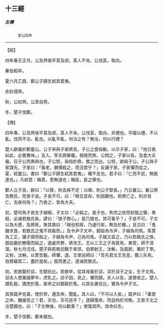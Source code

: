 

## 十三經

##### 左傳
　　　`宣公四年`

* * *

【經】

四年春王正月，公及齊侯平莒及郯。莒人不肯。公伐莒，取向。

秦伯稻卒。

夏六月乙酉，鄭公子歸生弒其君夷。

赤狄侵齊。

秋，公如齊。公至自齊。

冬，楚子伐鄭。

【傳】

四年春，公及齊侯平莒及郯，莒人不肯。公伐莒，取向，非禮也。平國以禮，不以亂。伐而不治，亂也。以亂平亂，何治之有？無治，何以行禮？

楚人獻黿於鄭靈公。公子宋與子家將見，子公之食指動，以示子家，曰：「他日我如此，必嘗異味。」及入，宰夫將解黿，相視而笑。公問之，子家以告。及食大夫黿，召子公而弗與也。子公怒，染指於鼎，嘗之而出。公怒，欲殺子公。子公與子家謀先，子家曰：「畜老，猶憚殺之，而況君乎？」反譖子家，子家懼而從之。夏，弒靈公。書曰「鄭公子歸生弒其君夷」，權不足也。君子曰：「仁而不武，無能達也。」凡弒君：稱君，君無道也；稱臣，臣之罪也。

鄭人立子良，辭曰：「以賢，則去疾不足；以順，則公子堅長。」乃立襄公。襄公將去穆氏，而舍子良。子良不可，曰：「穆氏宜存，則固願也。若將亡之，則亦皆亡，去疾何為？」乃舍之，皆為大夫。

初，楚司馬子良生子越椒，子文曰：「必殺之。是子也，熊虎之狀而豺狼之聲，弗殺，必滅若敖氏矣。諺曰：『狼子野心。』是乃狼也，其可畜乎？」子良不可。子文以為大慼，及將死，聚其族曰：「椒也知政，乃速行矣，無及於難。」且泣曰：「鬼猶求食，若敖氏之鬼不其餒而。」及令尹子文卒，鬬般為令尹，子越為司馬。蒍賈為工正，譖子揚而殺之，子越為令尹，己為司馬。子越又惡之，乃以若敖氏之族，圄伯嬴於轑陽而殺之，遂處烝野，將攻王。王以三王之子為質焉，弗受，師于漳澨。秋七月戊戌，楚子與若敖氏戰于臯滸。伯棼射王，汰輈，及鼓跗，著於丁寧。又射，汰輈，以貫笠轂。師懼，退。王使巡師曰：「吾先君文王克息，獲三矢焉。伯棼竊其二，盡於是矣。」鼓而進之，遂滅若敖氏。

初，若敖娶於䢵，生鬬伯比。若敖卒，從其母畜於䢵，淫於䢵子之女，生子文焉。䢵夫人使棄諸夢中，虎乳之。䢵子田，見之，懼而歸。夫人以告，遂使收之。楚人謂乳穀，謂虎於菟，故命之曰鬬穀於菟。以其女妻伯比，實為令尹子文。

其孫箴尹克黃，使於齊，還及宋，聞亂。其人曰，「不可以入矣。」箴尹曰：「棄君之命，獨誰受之？君，天也，天可逃乎？」遂歸復命，而自拘於司敗。王思子文之治楚國也，曰：「子文無後，何以勸善？」使復其所，改命曰生。

冬，楚子伐鄭，鄭未服也。

* * *

